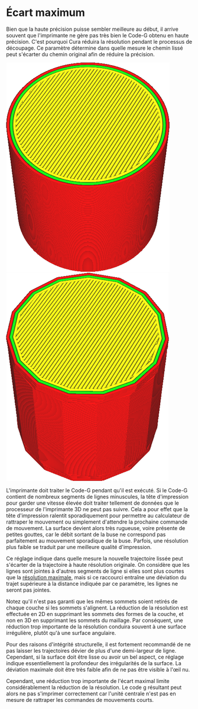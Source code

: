 Écart maximum
===

Bien que la haute précision puisse sembler meilleure au début, il arrive souvent que l'imprimante ne gère pas très bien le Code-G  obtenu en haute précision. C'est pourquoi Cura réduira la résolution pendant le processus de découpage. Ce paramètre détermine dans quelle mesure le chemin lissé peut s'écarter du chemin original afin de réduire la précision.

![Avant de réduire la résolution](../../../articles/images/meshfix_maximum_resolution_0.05.png)
![Après avoir réduit la résolution (au extrème)](../../../articles/images/meshfix_maximum_resolution_1.png)

L'imprimante doit traiter le Code-G pendant qu'il est exécuté. Si le Code-G contient de nombreux segments de lignes minuscules, la tête d'impression pour garder une vitesse élevée doit traiter tellement de données que le processeur de l'imprimante 3D ne peut pas suivre. Cela a pour effet que la tête d'impression ralentit sporadiquement pour permettre au calculateur de rattraper le mouvement ou simplement d'attendre la prochaine commande de mouvement. La surface devient alors très rugueuse, voire présente de petites gouttes, car le débit sortant de la buse ne correspond pas parfaitement au mouvement sporadique de la buse. Parfois, une résolution plus faible se traduit par une meilleure qualité d'impression.

Ce réglage indique dans quelle mesure la nouvelle trajectoire lissée peut s'écarter de la trajectoire à haute résolution originale. On considère que les lignes sont jointes à d'autres segments de ligne si elles sont plus courtes que la [résolution maximale](meshfix_maximum_resolution.md), mais si ce raccourci entraîne une déviation du trajet supérieure à la distance indiquée par ce paramètre, les lignes ne seront pas jointes.

Notez qu'il n'est pas garanti que les mêmes sommets soient retirés de chaque couche si les sommets s'alignent. La réduction de la résolution est effectuée en 2D en supprimant les sommets des formes de la couche, et non en 3D en supprimant les sommets du maillage. Par conséquent, une réduction trop importante de la résolution conduira souvent à une surface irrégulière, plutôt qu'à une surface angulaire.

Pour des raisons d'intégrité structurelle, il est fortement recommandé de ne pas laisser les trajectoires dévier de plus d'une demi-largeur de ligne. Cependant, si la surface doit être lisse ou avoir un bel aspect, ce réglage indique essentiellement la profondeur des irrégularités de la surface. La déviation maximale doit être très faible afin de ne pas être visible à l'œil nu.

Cependant, une réduction trop importante de l'écart maximal limite considérablement la réduction de la résolution. Le code g résultant peut alors ne pas s'imprimer correctement car l'unité centrale n'est pas en mesure de rattraper les commandes de mouvements courts.
